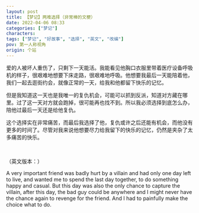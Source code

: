 ```yaml
---
layout: post
title: 【梦记】两难选择（非常棒的文梗）
date: 2022-04-06 08:33
categories: ["梦记"]
characters: 
tags: ["梦记", "好故事", "选择", "英文", "改编"]
pov: 第一人称视角
origin: 个站
---
```


爱的人被坏人重伤了，只剩下一天能活。我能看见他胸口衣服里带着医疗设备呼吸机的样子，很艰难地想要下床走路，很艰难地呼吸。他想要我最后一天能陪着他，我们一起去逛街约会，就像正常的一天，给我和他都留下快乐的记忆。

但是我知道这一天也是我唯一的复仇机会，可能可以抓到反派，知道对方藏在哪里。过了这一天对方就会跑掉，很可能再也找不到。所以我必须选择到底怎么办，陪他过最后一天还是给他复仇。

这个选择实在非常痛苦，而最后我选择了他，复仇或许之后还能有机会，而他没有更多的时间了。尽管对我来说他想要尽力给我留下的快乐的记忆，仍然是夹杂了太多痛苦的快乐。

<br>

（英文版本：）

A very important friend was badly hurt by a villain and had only one day left to live, and wanted me to spend the last day together, to do something happy and casual. But this day was also the only chance to capture the villain, after this day, the bad guy could be anywhere and I might never have the chance again to revenge for the friend. And I had to painfully make the choice what to do.
